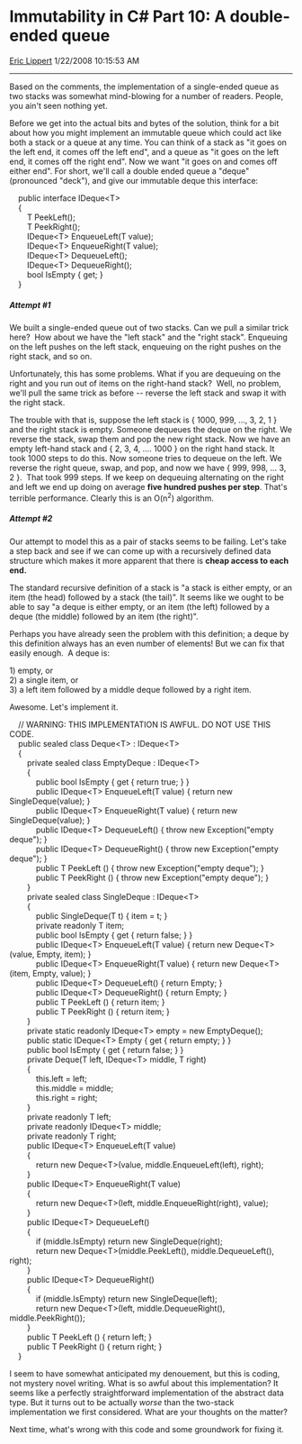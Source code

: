 # Immutability in C\# Part 10: A double-ended queue

[Eric Lippert](https://social.msdn.microsoft.com/profile/Eric%20Lippert) 1/22/2008 10:15:53 AM

-----

Based on the comments, the implementation of a single-ended queue as two stacks was somewhat mind-blowing for a number of readers. People, you ain't seen nothing yet.

Before we get into the actual bits and bytes of the solution, think for a bit about how you might implement an immutable queue which could act like both a stack or a queue at any time. You can think of a stack as "it goes on the left end, it comes off the left end", and a queue as "it goes on the left end, it comes off the right end". Now we want "it goes on and comes off either end". For short, we'll call a double ended queue a "deque" (pronounced "deck"), and give our immutable deque this interface:

 

    public interface IDeque\<T\>  
    {  
        T PeekLeft();  
        T PeekRight();  
        IDeque\<T\> EnqueueLeft(T value);  
        IDeque\<T\> EnqueueRight(T value);  
        IDeque\<T\> DequeueLeft();  
        IDeque\<T\> DequeueRight();  
        bool IsEmpty { get; }  
    }

##### Attempt \#1

We built a single-ended queue out of two stacks. Can we pull a similar trick here?  How about we have the "left stack" and the "right stack". Enqueuing on the left pushes on the left stack, enqueuing on the right pushes on the right stack, and so on.

Unfortunately, this has some problems. What if you are dequeuing on the right and you run out of items on the right-hand stack?  Well, no problem, we'll pull the same trick as before -- reverse the left stack and swap it with the right stack.

The trouble with that is, suppose the left stack is { 1000, 999, ..., 3, 2, 1 } and the right stack is empty. Someone dequeues the deque on the right. We reverse the stack, swap them and pop the new right stack. Now we have an empty left-hand stack and { 2, 3, 4, .... 1000 } on the right hand stack. It took 1000 steps to do this. Now someone tries to dequeue on the left. We reverse the right queue, swap, and pop, and now we have { 999, 998, ... 3, 2 }.  That took 999 steps. If we keep on dequeuing alternating on the right and left we end up doing on average **five hundred pushes per step**. That's terrible performance. Clearly this is an O(n<sup>2</sup>) algorithm.

##### Attempt \#2

Our attempt to model this as a pair of stacks seems to be failing. Let's take a step back and see if we can come up with a recursively defined data structure which makes it more apparent that there is **cheap access to each end.**

The standard recursive definition of a stack is "a stack is either empty, or an item (the head) followed by a stack (the tail)". It seems like we ought to be able to say "a deque is either empty, or an item (the left) followed by a deque (the middle) followed by an item (the right)".

Perhaps you have already seen the problem with this definition; a deque by this definition always has an even number of elements\! But we can fix that easily enough.  A deque is:

1\) empty, or  
2\) a single item, or  
3\) a left item followed by a middle deque followed by a right item.

Awesome. Let's implement it.

 

    // WARNING: THIS IMPLEMENTATION IS AWFUL. DO NOT USE THIS CODE.  
    public sealed class Deque\<T\> : IDeque\<T\>  
    {  
        private sealed class EmptyDeque : IDeque\<T\>  
        {  
            public bool IsEmpty { get { return true; } }  
            public IDeque\<T\> EnqueueLeft(T value) { return new SingleDeque(value); }  
            public IDeque\<T\> EnqueueRight(T value) { return new SingleDeque(value); }  
            public IDeque\<T\> DequeueLeft() { throw new Exception("empty deque"); }  
            public IDeque\<T\> DequeueRight() { throw new Exception("empty deque"); }  
            public T PeekLeft () { throw new Exception("empty deque"); }  
            public T PeekRight () { throw new Exception("empty deque"); }  
        }  
        private sealed class SingleDeque : IDeque\<T\>  
        {  
            public SingleDeque(T t) { item = t; }  
            private readonly T item;  
            public bool IsEmpty { get { return false; } }  
            public IDeque\<T\> EnqueueLeft(T value) { return new Deque\<T\>(value, Empty, item); }  
            public IDeque\<T\> EnqueueRight(T value) { return new Deque\<T\>(item, Empty, value); }  
            public IDeque\<T\> DequeueLeft() { return Empty; }  
            public IDeque\<T\> DequeueRight() { return Empty; }  
            public T PeekLeft () { return item; }  
            public T PeekRight () { return item; }  
        }  
        private static readonly IDeque\<T\> empty = new EmptyDeque();  
        public static IDeque\<T\> Empty { get { return empty; } }  
        public bool IsEmpty { get { return false; } }  
        private Deque(T left, IDeque\<T\> middle, T right)  
        {  
            this.left = left;  
            this.middle = middle;  
            this.right = right;  
        }  
        private readonly T left;  
        private readonly IDeque\<T\> middle;  
        private readonly T right;  
        public IDeque\<T\> EnqueueLeft(T value)  
        {  
            return new Deque\<T\>(value, middle.EnqueueLeft(left), right);  
        }  
        public IDeque\<T\> EnqueueRight(T value)  
        {  
            return new Deque\<T\>(left, middle.EnqueueRight(right), value);  
        }  
        public IDeque\<T\> DequeueLeft()  
        {  
            if (middle.IsEmpty) return new SingleDeque(right);  
            return new Deque\<T\>(middle.PeekLeft(), middle.DequeueLeft(), right);  
        }  
        public IDeque\<T\> DequeueRight()  
        {  
            if (middle.IsEmpty) return new SingleDeque(left);  
            return new Deque\<T\>(left, middle.DequeueRight(), middle.PeekRight());  
        }  
        public T PeekLeft () { return left; }  
        public T PeekRight () { return right; }  
    }

I seem to have somewhat anticipated my denouement, but this is coding, not mystery novel writing. What is so awful about this implementation? It seems like a perfectly straightforward implementation of the abstract data type. But it turns out to be actually *worse* than the two-stack implementation we first considered. What are your thoughts on the matter?

Next time, what's wrong with this code and some groundwork for fixing it.

